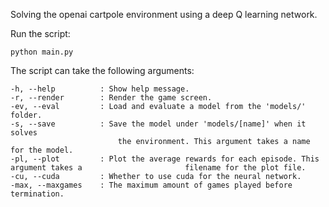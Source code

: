 Solving the openai cartpole environment using a deep Q learning network.

Run the script:

    python main.py

The script can take the following arguments:

    -h, --help          : Show help message.
    -r, --render        : Render the game screen.
    -ev, --eval         : Load and evaluate a model from the 'models/' folder.
    -s, --save          : Save the model under 'models/[name]' when it solves 
                            the environment. This argument takes a name for the model.
    -pl, --plot         : Plot the average rewards for each episode. This argument takes a                       filename for the plot file.
    -cu, --cuda         : Whether to use cuda for the neural network.
    -max, --maxgames    : The maximum amount of games played before termination.